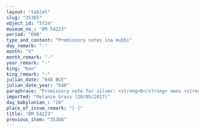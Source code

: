 ```yaml
---
layout: "tablet"
slug: "35365"
object_id: "5724"
museum_no_: "BM 54223"
period: "ENB"
type_and_content: "Promissory notes ina muẖẖi"
day_remark: "-"
month: "X"
month_remark: "-"
year_remark: "-"
king: "Kan"
king_remark: "-"
julian_date: "648 BCE"
julian_date_year: "648"
paraphrase: "Promissory note for silver: <strong>B</strong> owes <strong>A</strong> 13 2/3 shekels of silver. In case <strong>B</strong> fails to pay on time, the debt will bear an interest of 10 shekels per mina (16.66% p.a.). Witnesses and the scribe.<br /> <br /> <strong>A</strong> = Marduk-erība/Zerāya; <strong>B</strong> = Nab&ucirc;-zēru-ukīn/&Scaron;ana&scaron;i&scaron;u; Scribe = <strong>B</strong>(?)"
imported: "Melanie Gross (20/05/2017)"
day_babylonian_: "20"
place_of_issue_remark: "[-]"
title: "BM 54223"
previous_item: "35368"
---
```

